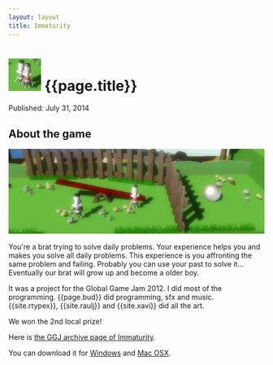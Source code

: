 ```yaml
---
layout: layout
title: Immaturity
---
```


![Immaturity icon](../images/immaturity.png) {{page.title}}
===
<section class="byline">Published: July 31, 2014</section>

About the game
---

![Immaturity screenshot](../images/immaturity_scr.png)

You're a brat trying to solve daily problems. Your experience helps you and makes you solve all daily problems. This experience is you affronting the same problem and failing. Probably you can use your past to solve it... Eventually our brat will grow up and become a older boy. 

It was a project for the Global Game Jam 2012. I did most of the programming. {{page.bud}} did programming, sfx and music. {{site.rtypex}}, {{site.raulj}} and {{site.xavi}} did all the art.

We won the 2nd local prize!

Here is [the GGJ archive page of Immaturity](http://archive.globalgamejam.org/2012/immaturity).

You can download it for [Windows](../files/Immaturity_win.zip) and [Mac OSX](../files/Immaturity_mac.zip).
